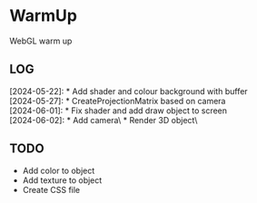 # WarmUp
WebGL warm up

## LOG
[2024-05-22]: * Add shader and colour background with buffer\
[2024-05-27]: * CreateProjectionMatrix based on camera\
[2024-06-01]: * Fix shader and add draw object to screen\
[2024-06-02]: * Add camera\ * Render 3D object\

## TODO
* Add color to object
* Add texture to object
* Create CSS file
